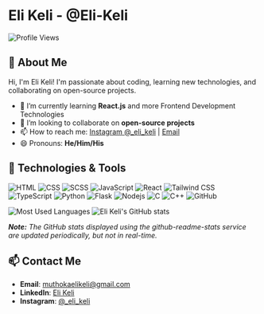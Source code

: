 # Eli Keli - @Eli-Keli

![Profile Views](https://komarev.com/ghpvc/?username=Eli-Keli)

## 👋 About Me

Hi, I'm Eli Keli! I'm passionate about coding, learning new technologies, and collaborating on open-source projects.

- 🌱 I’m currently learning **React.js** and more Frontend Development Technologies
- 💞️ I’m looking to collaborate on **open-source projects**
- 📫 How to reach me: [Instagram @_eli_keli](https://www.instagram.com/_eli_keli) | [Email](mailto:your-email@example.com)
- 😄 Pronouns: **He/Him/His**

## 🔧 Technologies & Tools

![HTML](https://img.shields.io/badge/-HTML-black?style=flat-square&logo=html5)
![CSS](https://img.shields.io/badge/-CSS-black?style=flat-square&logo=css3)
![SCSS](https://img.shields.io/badge/-SCSS-black?style=flat-square&logo=sass)
![JavaScript](https://img.shields.io/badge/-JavaScript-black?style=flat-square&logo=javascript)
![React](https://img.shields.io/badge/-React-black?style=flat-square&logo=react)
![Tailwind CSS](https://img.shields.io/badge/-TailwindCSS-black?style=flat-square&logo=tailwind-css)
![TypeScript](https://img.shields.io/badge/-TypeScript-black?style=flat-square&logo=typescript)
![Python](https://img.shields.io/badge/-Python-black?style=flat-square&logo=python)
![Flask](https://img.shields.io/badge/-Flask-black?style=flat-square&logo=flask)
![Nodejs](https://img.shields.io/badge/-Nodejs-black?style=flat-square&logo=Node.js)
![C](https://img.shields.io/badge/-C-black?style=flat-square&logo=c)
![C++](https://img.shields.io/badge/-C++-black?style=flat-square&logo=cplusplus)
![GitHub](https://img.shields.io/badge/-GitHub-black?style=flat-square&logo=github)

![Most Used Languages](https://github-readme-stats.vercel.app/api/top-langs/?username=Eli-Keli&layout=compact&theme=radical)
![Eli Keli's GitHub stats](https://github-readme-stats.vercel.app/api?username=Eli-Keli&show_icons=true&theme=radical)

***Note:*** *The GitHub stats displayed using the github-readme-stats service are updated periodically, but not in real-time.* 

## 📫 Contact Me

- **Email**: [muthokaelikeli@gmail.com ](mailto:muthokaelikeli@gmail.com)
- **LinkedIn**: [Eli Keli](https://www.linkedin.com/in/eli-keli/)
- **Instagram**: [@_eli_keli](https://www.instagram.com/_eli_keli)


<!---
Eli-Keli/Eli-Keli is a ✨ special ✨ repository because its `README.md` (this file) appears on your GitHub profile.
You can click the Preview link to take a look at your changes.
--->
